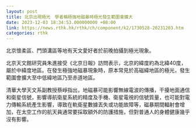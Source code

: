 ```yaml
---
layout: post
title: 北京出現極光　學者稱極強地磁暴時極光發生範圍會擴大
date: 2023-12-03 18:34:53.000000000 +08:00
link: https://news.rthk.hk/rthk/ch/component/k2/1730528-20231203.htm
categories: rthk
---
```


北京懷柔區、門頭溝區等地有天文愛好者於前晚拍攝到極光現象。

北京天文館研究員朱進接受《北京日報》訪問表示，北京的緯度約為北緯40度，屬於中緯度地區。在發生極強地磁暴現象時，原本常見於高磁緯地區的極光，發生範圍會擴大至中低緯地區乃至赤道地區。

清華大學天文系副教授蔡崢指出，地磁暴可能影響無線電波的傳播，干擾地面通信和衛星信號，影響導航衛星系統的精度及手機、衛星電視的信號質量，也可能對電力傳輸系統產生影響，導致在軌衛星數據丟失或功能故障等，磁暴期間輻射會增加，在太空工作的航天員通常要採取額外的防護措施，但對普通人的身體健康幾乎沒有影響。
